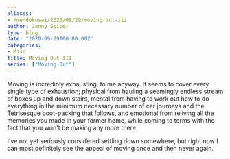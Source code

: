 ```yaml
---
aliases:
- /mendokusai/2020/09/29/moving-out-iii
author: Jonny Spicer
type: blog
date: "2020-09-29T00:00:00Z"
categories:
- Misc
title: Moving Out III
series: ["Moving Out"]
---
```

Moving is incredibly exhausting, to me anyway. It seems to cover every single type
of exhaustion; physical from hauling a seemingly endless stream of boxes up and
down stairs, mental from having to work out how to do everything in the minimum
necessary number of car journeys and the Tetrisesque boot-packing that follows,
and emotional from reliving all the memories you made in your former home, while
coming to terms with the fact that you won't be making any more there.

I've not yet seriously considered settling down somewhere, but right now I can
most definitely see the appeal of moving once and then never again.
